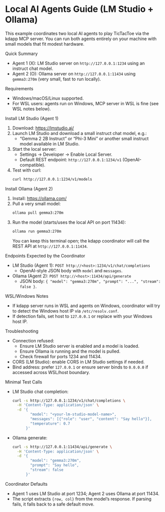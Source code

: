 # Local AI Agents Guide (LM Studio + Ollama)

This example coordinates two local AI agents to play TicTacToe via the kdapp MCP server. You can run both agents entirely on your machine with small models that fit modest hardware.

Quick Summary
- Agent 1 (X): LM Studio server on `http://127.0.0.1:1234` using an instruct chat model.
- Agent 2 (O): Ollama server on `http://127.0.0.1:11434` using `gemma3:270m` (very small, fast to run locally).

Requirements
- Windows/macOS/Linux supported.
- For WSL users: agents run on Windows, MCP server in WSL is fine (see WSL notes below).

Install LM Studio (Agent 1)
1. Download: https://lmstudio.ai/
2. Launch LM Studio and download a small instruct chat model, e.g.:
   - “Gemma 2 2B Instruct” or “Phi-3 Mini” or another small instruct model available in LM Studio.
3. Start the local server:
   - Settings → Developer → Enable Local Server.
   - Default REST endpoint: `http://127.0.0.1:1234/v1` (OpenAI-compatible).
4. Test with curl:
   ```bash
   curl http://127.0.0.1:1234/v1/models
   ```

Install Ollama (Agent 2)
1. Install: https://ollama.com/
2. Pull a very small model:
   ```bash
   ollama pull gemma3:270m
   ```
3. Run the model (starts/uses the local API on port 11434):
   ```bash
   ollama run gemma3:270m
   ```
   You can keep this terminal open; the kdapp coordinator will call the REST API at `http://127.0.0.1:11434`.

Endpoints Expected by the Coordinator
- LM Studio (Agent 1): `POST http://<host>:1234/v1/chat/completions`
  - OpenAI-style JSON body with `model` and `messages`.
- Ollama (Agent 2): `POST http://<host>:11434/api/generate`
  - JSON body: `{ "model": "gemma3:270m", "prompt": "...", "stream": false }`.

WSL/Windows Notes
- If kdapp server runs in WSL and agents on Windows, coordinator will try to detect the Windows host IP via `/etc/resolv.conf`.
- If detection fails, set host to `127.0.0.1` or replace with your Windows host IP.

Troubleshooting
- Connection refused:
  - Ensure LM Studio server is enabled and a model is loaded.
  - Ensure Ollama is running and the model is pulled.
  - Check firewall for ports 1234 and 11434.
- CORS (LM Studio): enable CORS in LM Studio settings if needed.
- Bind address: prefer `127.0.0.1` or ensure server binds to `0.0.0.0` if accessed across WSL/host boundary.

Minimal Test Calls
- LM Studio chat completion:
  ```bash
  curl -s http://127.0.0.1:1234/v1/chat/completions \
    -H 'Content-Type: application/json' \
    -d '{
          "model": "<your-lm-studio-model-name>",
          "messages": [{"role": "user", "content": "Say hello"}],
          "temperature": 0.7
        }'
  ```
- Ollama generate:
  ```bash
  curl -s http://127.0.0.1:11434/api/generate \
    -H 'Content-Type: application/json' \
    -d '{
          "model": "gemma3:270m",
          "prompt": "Say hello",
          "stream": false
        }'
  ```

Coordinator Defaults
- Agent 1 uses LM Studio at port 1234; Agent 2 uses Ollama at port 11434.
- The script extracts `{row, col}` from the model’s response. If parsing fails, it falls back to a safe default move.

